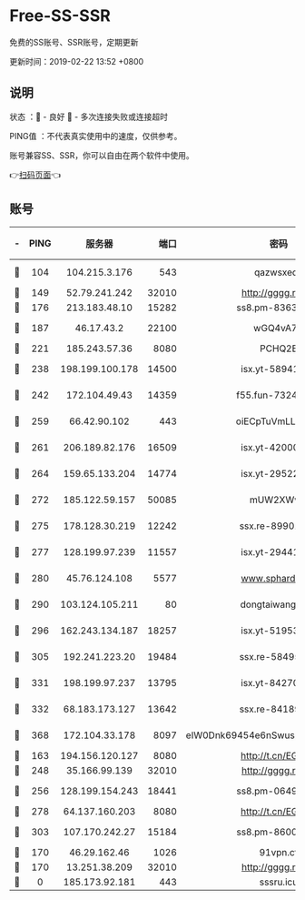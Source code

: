 # Free-SS-SSR

免费的SS账号、SSR账号，定期更新

更新时间：2019-02-22 13:52 +0800

## 说明

状态     ：🙂 - 良好 🙁 - 多次连接失败或连接超时

PING值   ：不代表真实使用中的速度，仅供参考。

账号兼容SS、SSR，你可以自由在两个软件中使用。

👉[扫码页面](https://liesauer.github.io/free-ss-ssr.github.io/)👈

## 账号

|-|PING|服务器|端口|密码|加密方式|区域|
|:----:|:----:|:-----:|-----:|:----:|:----:|:----:|
|🙂|104|104.215.3.176|543|qazwsxedc|aes-256-gcm|JP|
|🙂|149|52.79.241.242|32010|http://gggg.rocks|chacha20|KR|
|🙂|176|213.183.48.10|15282|ss8.pm-83634302|rc4-md5|RU|
|🙂|187|46.17.43.2|22100|wGQ4vA7D|aes-256-gcm|RU|
|🙂|221|185.243.57.36|8080|PCHQ2E|rc4-md5|US|
|🙂|238|198.199.100.178|14500|isx.yt-58941440|aes-256-cfb|US|
|🙂|242|172.104.49.43|14359|f55.fun-73245889|aes-256-cfb|SG|
|🙂|259|66.42.90.102|443|oiECpTuVmLLxk4Ts|aes-256-cfb|US|
|🙂|261|206.189.82.176|16509|isx.yt-42000315|aes-256-cfb|SG|
|🙂|264|159.65.133.204|14774|isx.yt-29522015|aes-256-cfb|SG|
|🙂|272|185.122.59.157|50085|mUW2XWw8|aes-256-cfb|GB|
|🙂|275|178.128.30.219|12242|ssx.re-89901367|aes-256-cfb|SG|
|🙂|277|128.199.97.239|11557|isx.yt-29441916|aes-256-cfb|SG|
|🙂|280|45.76.124.108|5577|www.sphard.com|aes-256-cfb|AU|
|🙂|290|103.124.105.211|80|dongtaiwang.com|aes-256-cfb|US|
|🙂|296|162.243.134.187|18257|isx.yt-51953199|aes-256-cfb|US|
|🙂|305|192.241.223.20|19484|ssx.re-58495020|aes-256-cfb|US|
|🙂|331|198.199.97.237|13795|isx.yt-84270980|aes-256-cfb|US|
|🙂|332|68.183.173.127|13642|ssx.re-84189267|aes-256-cfb|US|
|🙂|368|172.104.33.178|8097|eIW0Dnk69454e6nSwuspv9DmS201tQ0D|aes-256-cfb|SG|
|🙂|163|194.156.120.127|8080|http://t.cn/EGJIyrl|rc4-md5|RU|
|🙂|248|35.166.99.139|32010|http://gggg.rocks|chacha20|US|
|🙂|256|128.199.154.243|18441|ss8.pm-06496894|aes-256-cfb|SG|
|🙂|278|64.137.160.203|8080|http://t.cn/EGJIyrl|rc4-md5|CA|
|🙂|303|107.170.242.27|15184|ss8.pm-86005038|aes-256-cfb|US|
|🙁|170|46.29.162.46|1026|91vpn.cf|rc4-md5|RU|
|🙁|170|13.251.38.209|32010|http://gggg.rocks|chacha20|SG|
|🙁|0|185.173.92.181|443|sssru.icu|rc4-md5|RU|
